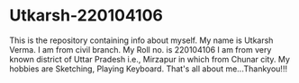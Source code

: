 # Utkarsh-220104106
This is the repository containing info about myself.
My name is Utkarsh Verma.
I am from civil branch.
My Roll no. is 220104106
I am from very known district of Uttar Pradesh i.e., Mirzapur in which from Chunar city.
My hobbies are Sketching, Playing Keyboard.
That's all about me...Thankyou!!!

